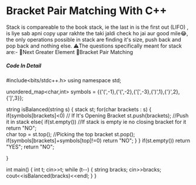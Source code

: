 # Bracket Pair Matching With C++

Stack is compareable to the book stack, ie the last in is the first out (LIFO) , is liye sab apni copy
upar rakhte the taki jaldi check ho jai aur good mile😂, the only operations possible in stack are finding it's size,
push back and pop back and nothing else.
⚠️The questions specifically meant for stack are:-
🔹Next Greater Element
🔸Bracket Pair Matching

##### Code In Detail
#include<bits/stdc++.h>
using namespace std; 

unordered_map<char,int> symbols = {{'(',-1},{'{',-2},{'[',-3},{')',1},{'}',2},{']',3}};

string isBalanced(string s) {
stack<char> st;
for(char brackets : s)
{
    if(symbols[brackets]<0) // If It's Opening Bracket
        st.push(brackets); //Push it in stack
    else{
        if(st.empty()) //If stack is empty ie no closing bracket for it
        return "NO";        
        char top = st.top(); //Picking the top bracket
        st.pop();
        if(symbols[brackets]+symbols[top]!=0)
        return "NO";
    }
}
if(st.empty())
    return "YES";
    return "NO";

}

int main()
{
int t;
cin>>t;
while (t--)
{
    string bracks;
    cin>>bracks;
    cout<<isBalanced(bracks)<<endl;
}
}